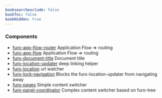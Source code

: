 ```yaml
---
booksearchexclude: false
bookToc: false
bookHidden: true
---
```


### Components

- [furo-app-flow-router](furo-app-flow-router.md) Application Flow =&gt; routing
- [furo-app-flow](furo-app-flow.md) Application Flow =&gt; routing
- [furo-document-title](furo-document-title.md) Document title
- [furo-location-updater](furo-location-updater.md) deep linking helper
- [furo-location](furo-location.md) url watcher
- [furo-lock-navigation](furo-lock-navigation.md) Blocks the furo-location-updater from navigating away
- [furo-pages](furo-pages.md) Simple content switcher
- [furo-panel-coordinator](furo-panel-coordinator.md) Complex content switcher based on furo-tree
